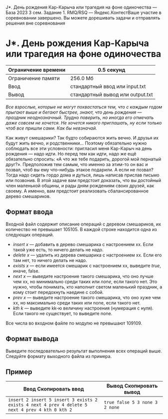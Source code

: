 J\*. День рождения Кар-Карыча или трагедия на фоне одиночества — База 2023 3 сем. Задание 1. RMQ/RSQ — Яндекс.КонтестВаше участие в соревновании завершено. Вы можете дорешивать задачи и отправлять решения вне соревнования

# J\*. День рождения Кар-Карыча или трагедия на фоне одиночества

| Ограничение времени | 0.5 секунд |
| --- | --- |
| Ограничение памяти | 256.0 Мб |
| Ввод | стандартный ввод или input.txt |
| Вывод | стандартный вывод или output.txt |

*Все взрослые, которые не могут похвастаться тем, что с каждым годом прыгают выше и бегают быстрее, знают, что день рождения — праздник неоднозначный. Трудно поверить, но иногда его отмечать даже совсем не хочется. Не хочется никого приглашать, ну если только чтоб все пришли сами. Как бы невзначай.*

Как живут смешарики? Так будто собираются жить вечно. И друзья их будут жить вечно, и родственники… Поэтому обязательно нужно соблюдать все эти условности: пригласил меня Кар-Карыч на день рождения — надо идти. Но перед тем как идти, надо же ещё обязательно спросить: «А что же тебе подарить, дорогой мой пернатый друг?». Предположив тем самым, что именно за этим-то он вас и позвал, чтоб вы ему что-нибудь этакое подарили. А если не позвал? Тогда надо сидеть гордо дома и дуться, лишь написав прислав письмо или позвонив. В этой задаче вам предстоит доказать, что вы достойный член маленькой общины, и рады дням рождениям своих друзей, как своему. А именно, вам предстоит реализовать сбалансированное дерево смешариков.

## Формат ввода

Входной файл содержит описание операций с деревом смешариков, их количество не превышает 105105. В каждой строке находится одна из следующих операций.

- *insert x* — добавить в дерево смешарика с настроением xx. Если такой уже есть, то ничего делать не надо.
- *delete x* — удалить из дерева смешарика с настроением xx. Если его там нет, то ничего делать не надо.
- *exists x* — если имеется смешарик с настроением xx, выведите *true*, иначе, false.
- *next x* — выведите настроение такого смешарика, что оно лучше чем xx, но минимально среди таких или *none*, если такого нет. Это нужно, чтобы понимать, кто наполнит светом маленький праздник, а кому стоит передохнуть наедине с собой.
- *prev x* — выведите настроение такого смешарика, что оно хуже чем xx, но максимально среди таких или none, если такого нет.
- *kth k* — выведите kk-ю величину настроения (нумерация с нуля). Если такого не существует, то выведите none.

Все числа во входном файле по модулю не превышают 109109.

## Формат вывода

Выведите последовательно результат выполнения всех операций выше. Следуйте формату выходного файла из примера.

## Пример

| Ввод Скопировать ввод | Вывод Скопировать вывод |
| --- | --- |
| `insert 2 insert 5 insert 3 exists 2 exists 4 next 4 prev 4 delete 5 next 4 prev 4 kth 0 kth 2 ` | `true false 5 3 none 3 2 none ` |
